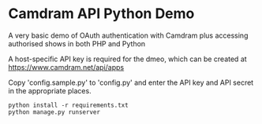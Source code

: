 Camdram API Python Demo
===============================

A very basic demo of OAuth authentication with Camdram plus accessing authorised shows in both PHP and Python

A host-specific API key is required for the dmeo, which can be created at https://www.camdram.net/api/apps

Copy 'config.sample.py' to 'config.py' and enter the API key and API secret in the appropriate places.

    python install -r requirements.txt
    python manage.py runserver
